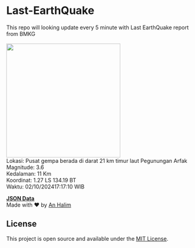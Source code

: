 # Last-EarthQuake
This repo will looking update every 5 minute with Last EarthQuake report from BMKG
<br>
<br>
<img src="https://static.bmkg.go.id/20241002171710.mmi.jpg" width="300"/>
<br>
Lokasi: Pusat gempa berada di darat 21 km timur laut Pegunungan Arfak <br>
Magnitude: 3.6 <br>
Kedalaman: 11 Km <br>
Koordinat: 1.27 LS 134.19 BT <br>
Waktu: 02/10/202417:17:10 WIB <br>

<a href="./data/data.json">**JSON Data**</a>
<br>
Made with ❤️ by <a href="https://github.com/an-halim">An Halim</a>
## License

This project is open source and available under the [MIT License](LICENSE).
